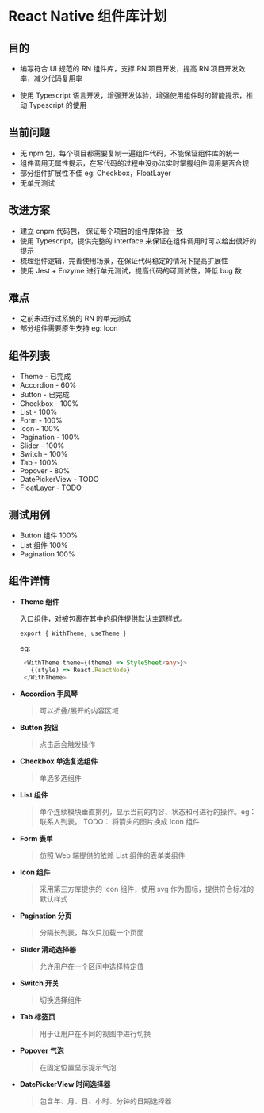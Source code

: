 # React Native 组件库计划

## 目的

- 编写符合 UI 规范的 RN 组件库，支撑 RN 项目开发，提高 RN 项目开发效率，减少代码复用率

- 使用 Typescript 语言开发，增强开发体验，增强使用组件时的智能提示，推动 Typescript 的使用

## 当前问题

- 无 npm 包，每个项目都需要复制一遍组件代码，不能保证组件库的统一
- 组件调用无属性提示，在写代码的过程中没办法实时掌握组件调用是否合规
- 部分组件扩展性不佳 eg: Checkbox，FloatLayer
- 无单元测试

## 改进方案

- 建立 cnpm 代码包， 保证每个项目的组件库体验一致
- 使用 Typescript，提供完整的 interface 来保证在组件调用时可以给出很好的提示
- 梳理组件逻辑，完善使用场景，在保证代码稳定的情况下提高扩展性
- 使用 Jest + Enzyme 进行单元测试，提高代码的可测试性，降低 bug 数

## 难点

- 之前未进行过系统的 RN 的单元测试
- 部分组件需要原生支持 eg: Icon

## 组件列表

- Theme - 已完成
- Accordion - 60%
- Button - 已完成
- Checkbox - 100%
- List - 100%
- Form - 100%
- Icon - 100%
- Pagination - 100%
- Slider - 100%
- Switch - 100%
- Tab - 100%
- Popover - 80%
- DatePickerView - TODO
- FloatLayer - TODO

## 测试用例

- Button 组件 100%
- List 组件 100%
- Pagination 100%

## 组件详情

- **Theme 组件**

  入口组件，对被包裹在其中的组件提供默认主题样式。

  `export { WithTheme, useTheme }`

  eg:

  ```typescript
   <WithTheme theme={(theme) => StyleSheet<any>}>
     {(style) => React.ReactNode}
   </WithTheme>
  ```

- **Accordion 手风琴**

  > 可以折叠/展开的内容区域

- **Button 按钮**

  > 点击后会触发操作

- **Checkbox 单选复选组件**

  > 单选多选组件

- **List 组件**

  > 单个连续模块垂直排列，显示当前的内容、状态和可进行的操作。eg：联系人列表。
  > TODO： 将箭头的图片换成 Icon 组件

- **Form 表单**

  > 仿照 Web 端提供的依赖 List 组件的表单类组件

- **Icon 组件**

  > 采用第三方库提供的 Icon 组件，使用 svg 作为图标，提供符合标准的默认样式

- **Pagination 分页**

  > 分隔长列表，每次只加载一个页面

- **Slider 滑动选择器**

  > 允许用户在一个区间中选择特定值

- **Switch 开关**

  > 切换选择组件

- **Tab 标签页**

  > 用于让用户在不同的视图中进行切换

- **Popover 气泡**

  > 在固定位置显示提示气泡

- **DatePickerView 时间选择器**

  > 包含年、月、日、小时、分钟的日期选择器
